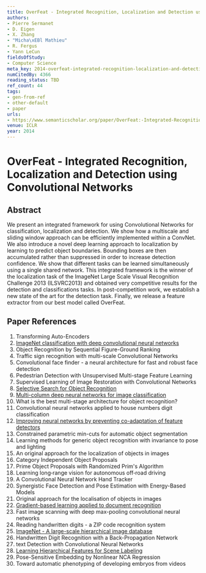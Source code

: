 ```yaml
---
title: OverFeat - Integrated Recognition, Localization and Detection using Convolutional Networks
authors:
- Pierre Sermanet
- D. Eigen
- X. Zhang
- "Micha\xEBl Mathieu"
- R. Fergus
- Yann LeCun
fieldsOfStudy:
- Computer Science
meta_key: 2014-overfeat-integrated-recognition-localization-and-detection-using-convolutional-networks
numCitedBy: 4366
reading_status: TBD
ref_count: 44
tags:
- gen-from-ref
- other-default
- paper
urls:
- https://www.semanticscholar.org/paper/OverFeat:-Integrated-Recognition,-Localization-and-Sermanet-Eigen/1109b663453e78a59e4f66446d71720ac58cec25?sort=total-citations
venue: ICLR
year: 2014
---
```


# OverFeat - Integrated Recognition, Localization and Detection using Convolutional Networks

## Abstract

We present an integrated framework for using Convolutional Networks for classification, localization and detection. We show how a multiscale and sliding window approach can be efficiently implemented within a ConvNet. We also introduce a novel deep learning approach to localization by learning to predict object boundaries. Bounding boxes are then accumulated rather than suppressed in order to increase detection confidence. We show that different tasks can be learned simultaneously using a single shared network. This integrated framework is the winner of the localization task of the ImageNet Large Scale Visual Recognition Challenge 2013 (ILSVRC2013) and obtained very competitive results for the detection and classifications tasks. In post-competition work, we establish a new state of the art for the detection task. Finally, we release a feature extractor from our best model called OverFeat.

## Paper References

1. Transforming Auto-Encoders
2. [ImageNet classification with deep convolutional neural networks](2012-alexnet.md)
3. Object Recognition by Sequential Figure-Ground Ranking
4. Traffic sign recognition with multi-scale Convolutional Networks
5. Convolutional face finder - a neural architecture for fast and robust face detection
6. Pedestrian Detection with Unsupervised Multi-stage Feature Learning
7. Supervised Learning of Image Restoration with Convolutional Networks
8. [Selective Search for Object Recognition](2013-selective-search-for-object-recognition)
9. [Multi-column deep neural networks for image classification](2012-multi-column-deep-neural-networks-for-image-classification)
10. What is the best multi-stage architecture for object recognition?
11. Convolutional neural networks applied to house numbers digit classification
12. [Improving neural networks by preventing co-adaptation of feature detectors](2012-improving-neural-networks-by-preventing-co-adaptation-of-feature-detectors)
13. Constrained parametric min-cuts for automatic object segmentation
14. Learning methods for generic object recognition with invariance to pose and lighting
15. An original approach for the localization of objects in images
16. Category Independent Object Proposals
17. Prime Object Proposals with Randomized Prim's Algorithm
18. Learning long‐range vision for autonomous off‐road driving
19. A Convolutional Neural Network Hand Tracker
20. Synergistic Face Detection and Pose Estimation with Energy-Based Models
21. Original approach for the localisation of objects in images
22. [Gradient-based learning applied to document recognition](1998-lenet5.md)
23. Fast image scanning with deep max-pooling convolutional neural networks
24. Reading handwritten digits - a ZIP code recognition system
25. [ImageNet - A large-scale hierarchical image database](2009-imagenet-a-large-scale-hierarchical-image-database)
26. Handwritten Digit Recognition with a Back-Propagation Network
27. text Detection with Convolutional Neural Networks
28. [Learning Hierarchical Features for Scene Labeling](2013-learning-hierarchical-features-for-scene-labeling)
29. Pose-Sensitive Embedding by Nonlinear NCA Regression
30. Toward automatic phenotyping of developing embryos from videos
